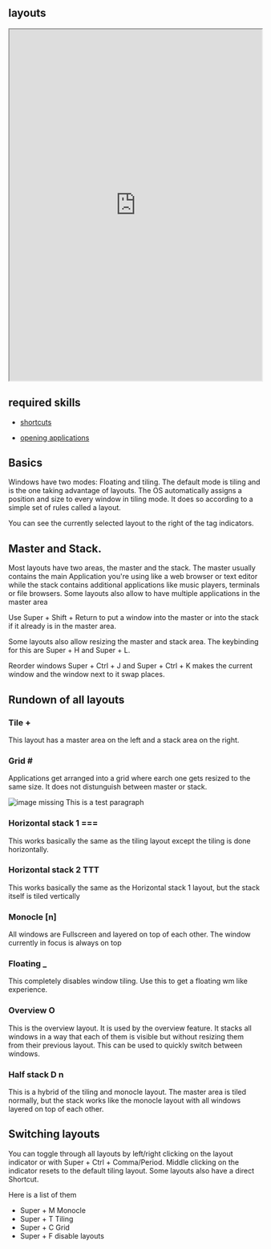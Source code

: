 ## layouts   

<div align="center">
    <iframe width="100%" height="700px" src="https://www.youtube.com/embed/NMs8b2mBCTA" frameborder="10" allow="accelerometer; autoplay; encrypted-media; gyroscope; picture-in-picture" allowfullscreen></iframe>
</div>

## required skills

<ul class="actions">
    <li><a href="https://instantos.github.io/instantos.github.io/youtube/shurtcuts" class="button special icon fa-youtube">shortcuts</a></li>
</ul>

<ul class="actions">
    <li><a href="https://instantos.github.io/instantos.github.io/youtube/apps" class="button special icon fa-youtube">opening applications</a></li>
</ul>

## Basics
Windows have two modes: Floating and tiling. The default mode is tiling and is the one taking advantage of layouts.
The OS automatically assigns a position and size to every window in tiling mode. 
It does so according to a simple set of rules called a layout. 

You can see the currently selected layout to the right of the tag indicators. 

## Master and Stack. 
Most layouts have two areas, the master and the stack. 
The master usually contains the main Application you're using like a web browser or text editor while the stack contains additional applications like music players, terminals or file browsers. 
Some layouts also allow to have multiple applications in the master area

Use Super + Shift + Return to put a window into the master or into the stack if it already is in the master area. 

Some layouts also allow resizing the master and stack area. 
The keybinding for this are Super + H and Super + L. 

Reorder windows
Super + Ctrl + J and Super + Ctrl + K makes the current window and the window next to it swap places. 

## Rundown of all layouts

### Tile +
This layout has a master area on the left and a stack area on the right. 

### Grid \#
Applications get arranged into a grid where earch one gets resized to the same size. It does not distunguish between master or stack. 

<p><span class="image left"><img src="https://instantos.github.io/instantos.github.io/images/layouts/grid.png" alt="image missing" /></span>
This is a test paragraph
</p>

### Horizontal stack 1 ===
This works basically the same as the tiling layout except the tiling is done horizontally. 

### Horizontal stack 2 TTT
This works basically the same as the Horizontal stack 1 layout, but the stack itself is tiled vertically

### Monocle [n]
All windows are Fullscreen and layered on top of each other. The window currently in focus is always on top

### Floating _
This completely disables window tiling. Use this to get a floating wm like experience. 

### Overview O
This is the overview layout. It is used by the overview feature. It stacks all windows in a way that each of them is visible but without resizing them from their previous layout. This can be used to quickly switch between windows. 

### Half stack D n
This is a hybrid of the tiling and monocle layout. The master area is tiled normally, but the stack works like the monocle layout with all windows layered on top of each other. 

## Switching layouts

You can toggle through all layouts by left/right clicking on the layout indicator or with
Super + Ctrl + Comma/Period. 
Middle clicking on the indicator resets to the default tiling layout. 
Some layouts also have a direct Shortcut. 

Here is a list of them
-  Super + M Monocle
-  Super + T Tiling
-  Super + C Grid
-  Super + F disable layouts